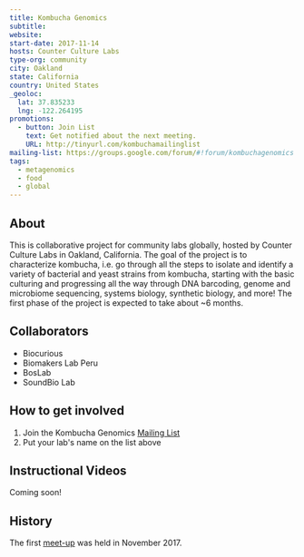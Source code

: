 ```yaml
---
title: Kombucha Genomics
subtitle:
website:
start-date: 2017-11-14
hosts: Counter Culture Labs
type-org: community
city: Oakland
state: California
country: United States
_geoloc:
  lat: 37.835233
  lng: -122.264195
promotions:
  - button: Join List
    text: Get notified about the next meeting.
    URL: http://tinyurl.com/kombuchamailinglist
mailing-list: https://groups.google.com/forum/#!forum/kombuchagenomics
tags:
  - metagenomics
  - food
  - global
---
```


## About
This is collaborative project for community labs globally, hosted by Counter Culture Labs in Oakland, California. The goal of the project is to characterize kombucha, i.e. go through all the steps to isolate and identify a variety of bacterial and yeast strains from kombucha, starting with the basic culturing and progressing all the way through DNA barcoding, genome and microbiome sequencing, systems biology, synthetic biology, and more! The first phase of the project is expected to take about ~6 months.

## Collaborators
  - Biocurious
  - Biomakers Lab Peru
  - BosLab
  - SoundBio Lab
  
## How to get involved
1. Join the Kombucha Genomics [Mailing List](http://tinyurl.com/kombuchamailinglist)
2. Put your lab's name on the list above

## Instructional Videos
Coming soon!

## History
The first [meet-up](https://www.meetup.com/Counter-Culture-Labs/events/244983427/?_cookie-check=HyqGOIfHaCyjUnk4) was held in November 2017.
